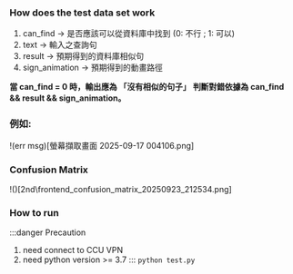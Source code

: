 ### How does the test data set work
1. can_find -> 是否應該可以從資料庫中找到 (0: 不行 ; 1: 可以) 
2. text -> 輸入之查詢句
3. result -> 預期得到的資料庫相似句
4. sign_animation -> 預期得到的動畫路徑

**當 can_find = 0 時，輸出應為 「沒有相似的句子」**
**判斷對錯依據為 can_find && result && sign_animation。**
### 例如:
!(err msg)[螢幕擷取畫面 2025-09-17 004106.png]

### Confusion Matrix
!()[2nd\frontend_confusion_matrix_20250923_212534.png]

### How to run

:::danger Precaution
1. need connect to CCU VPN
2. need python version >= 3.7
:::
```python test.py```